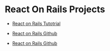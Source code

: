 # React On Rails Projects

* [React on Rails Tutotrial](https://shakacode.gitbooks.io/react-on-rails/content/)

* [React on Rails Github](https://github.com/shakacode/react_on_rails)

* [React on Rails Github](https://www.gitbook.com/book/shakacode/react-on-rails/details)